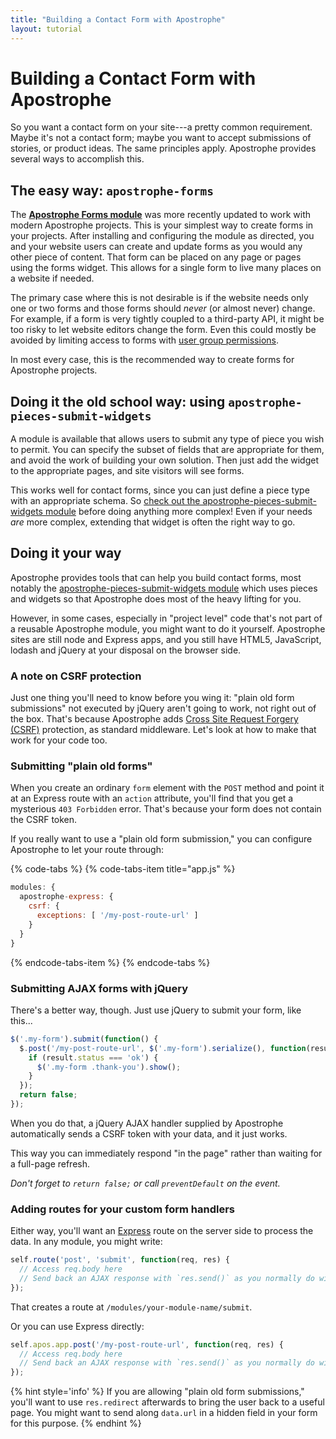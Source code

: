 ```yaml
---
title: "Building a Contact Form with Apostrophe"
layout: tutorial
---
```


# Building a Contact Form with Apostrophe

So you want a contact form on your site---a pretty common requirement. Maybe it's not a contact form; maybe you want to accept submissions of stories, or product ideas. The same principles apply. Apostrophe provides several ways to accomplish this.

## The easy way: `apostrophe-forms`

The **[Apostrophe Forms module](https://www.npmjs.com/package/apostrophe-forms)** was more recently updated to work with modern Apostrophe projects. This is your simplest way to create forms in your projects. After installing and configuring the module as directed, you and your website users can create and update forms as you would any other piece of content. That form can be placed on any page or pages using the forms widget. This allows for a single form to live many places on a website if needed.

The primary case where this is not desirable is if the website needs only one or two forms and those forms should *never* (or almost never) change. For example, if a form is very tightly coupled to a third-party API, it might be too risky to let website editors change the form. Even this could mostly be avoided by limiting access to forms with [user group permissions](https://docs.apostrophecms.org/apostrophe/tutorials/intermediate/permissions).

In most every case, this is the recommended way to create forms for Apostrophe projects.

## Doing it the old school way: using `apostrophe-pieces-submit-widgets`

A module is available that allows users to submit any type of piece you wish to permit. You can specify the subset of fields that are appropriate for them, and avoid the work of building your own solution. Then just add the widget to the appropriate pages, and site visitors will see forms.

This works well for contact forms, since you can just define a piece type with an appropriate schema. So [check out the apostrophe-pieces-submit-widgets module](https://npmjs.org/package/apostrophe-pieces-submit-widgets) before doing anything more complex! Even if your needs *are* more complex, extending that widget is often the right way to go.

## Doing it your way

Apostrophe provides tools that can help you build contact forms, most notably the [ apostrophe-pieces-submit-widgets module](https://npmjs.org/package/apostrophe-pieces-submit-widgets) which uses pieces and widgets so that Apostrophe does most of the heavy lifting for you.

However, in some cases, especially in "project level" code that's not part of a reusable Apostrophe module, you might want to do it yourself. Apostrophe sites are still node and Express apps, and you still have HTML5, JavaScript, lodash and jQuery at your disposal on the browser side.

### A note on CSRF protection

Just one thing you'll need to know before you wing it: "plain old form submissions" not executed by jQuery aren't going to work, not right out of the box. That's because Apostrophe adds [Cross Site Request Forgery (CSRF)](https://www.owasp.org/index.php/Cross-Site_Request_Forgery_&#40;CSRF&#41;_Prevention_Cheat_Sheet) protection, as standard middleware. Let's look at how to make that work for your code too.

### Submitting "plain old forms"

When you create an ordinary `form` element with the `POST` method and point it at an Express route with an `action` attribute, you'll find that you get a mysterious `403 Forbidden` error. That's because your form does not contain the CSRF token.

If you really want to use a "plain old form submission," you can configure Apostrophe to let your route through:

{% code-tabs %}
{% code-tabs-item title="app.js" %}
```javascript
modules: {
  apostrophe-express: {
    csrf: {
      exceptions: [ '/my-post-route-url' ]
    }
  }
}
```
{% endcode-tabs-item %}
{% endcode-tabs %}

### Submitting AJAX forms with jQuery

There's a better way, though. Just use jQuery to submit your form, like this...

```javascript
$('.my-form').submit(function() {
  $.post('/my-post-route-url', $('.my-form').serialize(), function(result) {
    if (result.status === 'ok') {
      $('.my-form .thank-you').show();
    }
  });
  return false;
});
```

When you do that, a jQuery AJAX handler supplied by Apostrophe automatically sends a CSRF token with your data, and it just works.

This way you can immediately respond "in the page" rather than waiting for a full-page refresh.

*Don't forget to `return false;` or call `preventDefault` on the event.*

### Adding routes for your custom form handlers

Either way, you'll want an [Express](https://npmjs.org/express) route on the server side to process the data. In any module, you might write:

```javascript
self.route('post', 'submit', function(req, res) {
  // Access req.body here
  // Send back an AJAX response with `res.send()` as you normally do with Express
});
```

That creates a route at `/modules/your-module-name/submit`.

Or you can use Express directly:

```javascript
self.apos.app.post('/my-post-route-url', function(req, res) {
  // Access req.body here
  // Send back an AJAX response with `res.send()` as you normally do with Express
});
```

{% hint style='info' %}
If you are allowing "plain old form submissions," you'll want to use `res.redirect` afterwards to bring the user back to a useful page. You might want to send along `data.url` in a hidden field in your form for this purpose.
{% endhint %}
